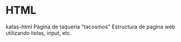 # HTML
katas-html
Pàgina de taqueria "tacosmos" 
Estructura de pagina web utilizando listas, input, etc.
